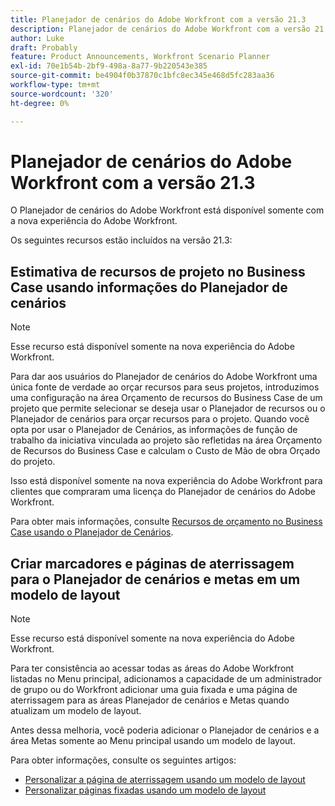 ```yaml
---
title: Planejador de cenários do Adobe Workfront com a versão 21.3
description: Planejador de cenários do Adobe Workfront com a versão 21.3
author: Luke
draft: Probably
feature: Product Announcements, Workfront Scenario Planner
exl-id: 70e1b54b-2bf9-498a-8a77-9b220543e385
source-git-commit: be4904f0b37870c1bfc8ec345e468d5fc283aa36
workflow-type: tm+mt
source-wordcount: '320'
ht-degree: 0%

---
```


# Planejador de cenários do Adobe Workfront com a versão 21.3

O Planejador de cenários do Adobe Workfront está disponível somente com a nova experiência do Adobe Workfront.

Os seguintes recursos estão incluídos na versão 21.3:

## Estimativa de recursos de projeto no Business Case usando informações do Planejador de cenários

>[!NOTE]
>
>Esse recurso está disponível somente na nova experiência do Adobe Workfront.

Para dar aos usuários do Planejador de cenários do Adobe Workfront uma única fonte de verdade ao orçar recursos para seus projetos, introduzimos uma configuração na área Orçamento de recursos do Business Case de um projeto que permite selecionar se deseja usar o Planejador de recursos ou o Planejador de cenários para orçar recursos para o projeto. Quando você opta por usar o Planejador de Cenários, as informações de função de trabalho da iniciativa vinculada ao projeto são refletidas na área Orçamento de Recursos do Business Case e calculam o Custo de Mão de obra Orçado do projeto.

Isso está disponível somente na nova experiência do Adobe Workfront para clientes que compraram uma licença do Planejador de cenários do Adobe Workfront.

Para obter mais informações, consulte [Recursos de orçamento no Business Case usando o Planejador de Cenários](../../../manage-work/projects/define-a-business-case/budget-resources-in-business-case-use-scenario-planner.md).

## Criar marcadores e páginas de aterrissagem para o Planejador de cenários e metas em um modelo de layout

>[!NOTE]
>
>Esse recurso está disponível somente na nova experiência do Adobe Workfront.

Para ter consistência ao acessar todas as áreas do Adobe Workfront listadas no Menu principal, adicionamos a capacidade de um administrador de grupo ou do Workfront adicionar uma guia fixada e uma página de aterrissagem para as áreas Planejador de cenários e Metas quando atualizam um modelo de layout.

Antes dessa melhoria, você poderia adicionar o Planejador de cenários e a área Metas somente ao Menu principal usando um modelo de layout.

Para obter informações, consulte os seguintes artigos:

* [Personalizar a página de aterrissagem usando um modelo de layout](../../../administration-and-setup/customize-workfront/use-layout-templates/customize-landing-page.md)
* [Personalizar páginas fixadas usando um modelo de layout](../../../administration-and-setup/customize-workfront/use-layout-templates/customize-pinned-pages.md)

